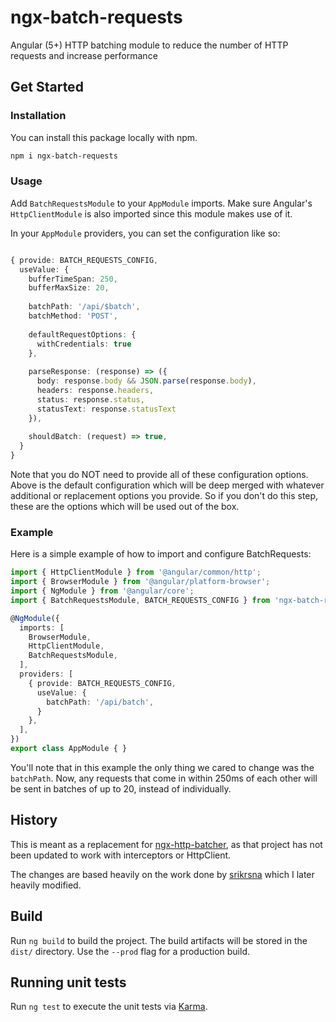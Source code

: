 # ngx-batch-requests

Angular (5+) HTTP batching module to reduce the number of HTTP requests and increase performance

## Get Started

### Installation

You can install this package locally with npm.

```bash
npm i ngx-batch-requests
```

### Usage
Add `BatchRequestsModule` to your `AppModule` imports. Make sure Angular's `HttpClientModule` is also imported since this module makes use of it.

In your `AppModule` providers, you can set the configuration like so:

```typescript

{ provide: BATCH_REQUESTS_CONFIG,
  useValue: {
    bufferTimeSpan: 250,
    bufferMaxSize: 20,
  
    batchPath: '/api/$batch',
    batchMethod: 'POST',
  
    defaultRequestOptions: {
      withCredentials: true
    },
  
    parseResponse: (response) => ({
      body: response.body && JSON.parse(response.body),
      headers: response.headers,
      status: response.status,
      statusText: response.statusText
    }),
  
    shouldBatch: (request) => true,
  }
}
```

Note that you do NOT need to provide all of these configuration options. 
Above is the default configuration which will be deep merged with whatever additional or replacement options you provide. 
So if you don't do this step, these are the options which will be used out of the box. 

### Example
Here is a simple example of how to import and configure BatchRequests:

```typescript
import { HttpClientModule } from '@angular/common/http';
import { BrowserModule } from '@angular/platform-browser';
import { NgModule } from '@angular/core';
import { BatchRequestsModule, BATCH_REQUESTS_CONFIG } from 'ngx-batch-requests';

@NgModule({
  imports: [
    BrowserModule,
    HttpClientModule,
    BatchRequestsModule,
  ],
  providers: [
    { provide: BATCH_REQUESTS_CONFIG,
      useValue: {
        batchPath: '/api/batch',
      }
    },
  ],
})
export class AppModule { }

```

You'll note that in this example the only thing we cared to change was the `batchPath`. 
Now, any requests that come in within 250ms of each other will be sent in batches of up to 20, instead of individually.

## History
This is meant as a replacement for [ngx-http-batcher](https://www.npmjs.com/package/ngx-http-batcher), as that project has not been updated to work with interceptors or HttpClient. 

The changes are based heavily on the work done by [srikrsna](https://github.com/jonsamwell/ngx-http-batcher/issues/2#issuecomment-405587233) which I later heavily modified.

## Build

Run `ng build` to build the project. The build artifacts will be stored in the `dist/` directory. Use the `--prod` flag for a production build.

## Running unit tests

Run `ng test` to execute the unit tests via [Karma](https://karma-runner.github.io).

